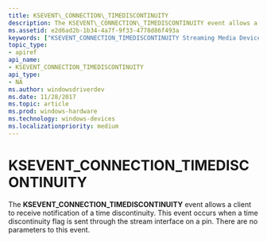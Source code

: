 ```yaml
---
title: KSEVENT\_CONNECTION\_TIMEDISCONTINUITY
description: The KSEVENT\_CONNECTION\_TIMEDISCONTINUITY event allows a client to receive notification of a time discontinuity. This event occurs when a time discontinuity flag is sent through the stream interface on a pin. There are no parameters to this event.
ms.assetid: e2d6ad2b-1b34-4a7f-9f33-4778d86f493a
keywords: ["KSEVENT_CONNECTION_TIMEDISCONTINUITY Streaming Media Devices"]
topic_type:
- apiref
api_name:
- KSEVENT_CONNECTION_TIMEDISCONTINUITY
api_type:
- NA
ms.author: windowsdriverdev
ms.date: 11/28/2017
ms.topic: article
ms.prod: windows-hardware
ms.technology: windows-devices
ms.localizationpriority: medium
---
```


# KSEVENT\_CONNECTION\_TIMEDISCONTINUITY


The **KSEVENT\_CONNECTION\_TIMEDISCONTINUITY** event allows a client to receive notification of a time discontinuity. This event occurs when a time discontinuity flag is sent through the stream interface on a pin. There are no parameters to this event.

 

 





